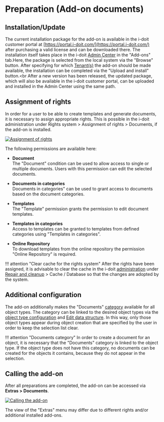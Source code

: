 # Preparation (Add-on documents)

## Installation/Update

The current installation package for the add-on is available in the i-doit customer portal at [https://portal.i-doit.com/](https://portal.i-doit.com/) after purchasing a valid license and can be downloaded there. The installation itself takes place in the i-doit [Admin Center](../../system-administration/admin-center.md) in the "Add-ons" tab.Here, the package is selected from the local system via the "Browse" button. After specifying for which [Tenant(s)](../../system-administration/multi-tenant.md) the add-on should be made available, the installation can be completed via the "Upload and install" button.<br
After a new version has been released, the updated package, which will also be available in the i-doit customer portal, can be uploaded and installed in the Admin Center using the same path.

## Assignment of rights

In order for a user to be able to create templates and generate documents, it is necessary to assign appropriate rights. This is possible in the i-doit administration under Rights system > Assignment of rights > Documents, if the add-on is installed.

[![Assignment of rights](../../assets/images/en/i-doit-add-ons/documents/preperation/1-dp.png)](../../assets/images/en/i-doit-add-ons/documents/preperation/1-dp.png)

The following permissions are available here:

-   **Document**<br>
The "Document" condition can be used to allow access to single or multiple documents. Users with this permission can edit the selected documents.

-   **Documents in categories**<br>
Documents in categories" can be used to grant access to documents based on the document categories.

-   **Templates**<br>
The "Template" permission grants the permission to edit document templates.

-   **Templates in categories**<br>
Access to templates can be granted to templates from defined categories using "Templates in categories".

-   **Online Repository**<br>
To download templates from the online repository the permission "Online Repository" is required.

!!! attention "Clear cache for the rights system"
    After the rights have been assigned, it is advisable to clear the cache in the i-doit [administration](../../system-administration/administration/index.md) under [Repair and cleanup](../../system-administration/administration/tenant-management/repair-and-clean-up.md) > Cache / Database so that the changes are adopted by the system.

## Additional configuration

The add-on additionally makes the "Documents" [category](../../basics/categories-and-attributes.md) available for all object types. The category can be linked to the desired object types via the [object type configuration](../../basics/custom-object-types.md) and [Edit data structure](../../basics/assignment-of-categories-to-object-types.md). In this way, only those object types appear during object creation that are specified by the user in order to keep the selection list clear.

!!! attention "Documents category"
    In order to create a document for an object, it is necessary that the "Documents" category is linked to the object type. If the object type does not have this category, no documents can be created for the objects it contains, because they do not appear in the selection.

## Calling the add-on

After all preparations are completed, the add-on can be accessed via **Extras > Documents**.

[![Calling the add-on](../../assets/images/en/i-doit-add-ons/documents/preperation/2-dp.png)](../../assets/images/en/i-doit-add-ons/documents/preperation/2-dp.png)

The view of the "Extras" menu may differ due to different rights and/or additional installed add-ons.
